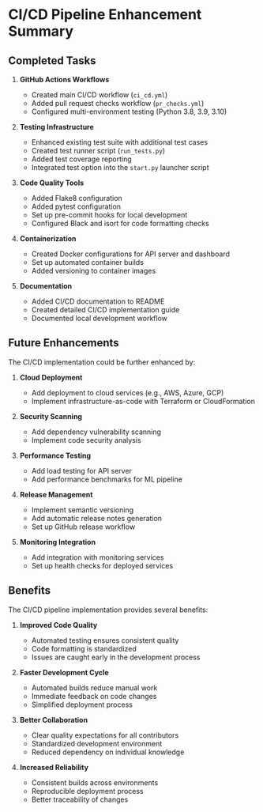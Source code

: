 # CI/CD Pipeline Enhancement Summary

## Completed Tasks

1. **GitHub Actions Workflows**
   - Created main CI/CD workflow (`ci_cd.yml`)
   - Added pull request checks workflow (`pr_checks.yml`)
   - Configured multi-environment testing (Python 3.8, 3.9, 3.10)

2. **Testing Infrastructure**
   - Enhanced existing test suite with additional test cases
   - Created test runner script (`run_tests.py`)
   - Added test coverage reporting
   - Integrated test option into the `start.py` launcher script

3. **Code Quality Tools**
   - Added Flake8 configuration
   - Added pytest configuration
   - Set up pre-commit hooks for local development
   - Configured Black and isort for code formatting checks

4. **Containerization**
   - Created Docker configurations for API server and dashboard
   - Set up automated container builds
   - Added versioning to container images

5. **Documentation**
   - Added CI/CD documentation to README
   - Created detailed CI/CD implementation guide
   - Documented local development workflow

## Future Enhancements

The CI/CD implementation could be further enhanced by:

1. **Cloud Deployment**
   - Add deployment to cloud services (e.g., AWS, Azure, GCP)
   - Implement infrastructure-as-code with Terraform or CloudFormation

2. **Security Scanning**
   - Add dependency vulnerability scanning
   - Implement code security analysis

3. **Performance Testing**
   - Add load testing for API server
   - Add performance benchmarks for ML pipeline

4. **Release Management**
   - Implement semantic versioning
   - Add automatic release notes generation
   - Set up GitHub release workflow

5. **Monitoring Integration**
   - Add integration with monitoring services
   - Set up health checks for deployed services

## Benefits

The CI/CD pipeline implementation provides several benefits:

1. **Improved Code Quality**
   - Automated testing ensures consistent quality
   - Code formatting is standardized
   - Issues are caught early in the development process

2. **Faster Development Cycle**
   - Automated builds reduce manual work
   - Immediate feedback on code changes
   - Simplified deployment process

3. **Better Collaboration**
   - Clear quality expectations for all contributors
   - Standardized development environment
   - Reduced dependency on individual knowledge

4. **Increased Reliability**
   - Consistent builds across environments
   - Reproducible deployment process
   - Better traceability of changes
